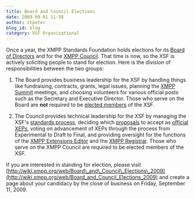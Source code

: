 ```yaml
---
title: Board and Council Elections
date: 2009-09-01 11:58
author: stpeter
blog_id: blog
category: XSF Organisational
---
```


Once a year, the XMPP Standards Foundation holds elections for its [Board of Directors](http://xmpp.org/xsf/board/) and for the [XMPP Council](http://xmpp.org/council/). That time is now, so the XSF is actively soliciting people to stand for election. Here is the division of responsibilities between the two groups:

1. The Board provides business leadership for the XSF by handling things like fundraising, contracts, grants, legal issues, planning the [XMPP Summit](http://xmpp.org/summit/) meetings, and choosing volunteers for various official posts such as the Secretary and Executive Director. Those who serve on the Board are **not** required to be [elected members](http://xmpp.org/xsf/members/) of the XSF.

2.  The Council provides technical leadership for the XSF by managing the XSF's [standards process](http://xmpp.org/extensions/xep-0001.html), deciding which [proposals](http://xmpp.org/extensions/inbox/) to accept as [official XEPs](http://xmpp.org/extensions/), voting on advancement of XEPs through the process from Experimental to Draft to Final, and providing oversight for the functions of the [XMPP Extensions Editor](http://xmpp.org/extensions/editor.shtml) and the [XMPP Registrar](http://xmpp.org/extensions/xep-0053.html). Those who serve on the XMPP Council are required to be elected members of the XSF.

If you are interested in standing for election, please visit [http://wiki.xmpp.org/web/Board\_and\_Council\_Elections\_2009](http://wiki.xmpp.org/web/Board_and_Council_Elections_2009) and create a page about your candidacy by the close of business on Friday, September 11, 2009.
